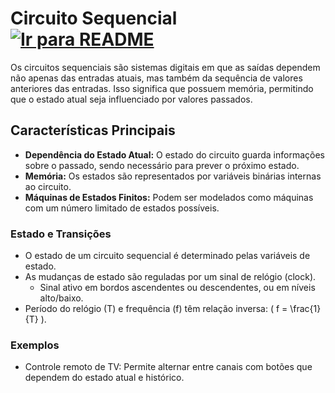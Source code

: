 # Circuito Sequencial &nbsp; [![Ir para README](https://img.shields.io/badge/Indice-Verde?style=for-the-badge)](../README.md#indice)


Os circuitos sequenciais são sistemas digitais em que as saídas dependem não apenas das entradas atuais, mas também da sequência de valores anteriores das entradas. Isso significa que possuem memória, permitindo que o estado atual seja influenciado por valores passados.

## Características Principais

- **Dependência do Estado Atual:** O estado do circuito guarda informações sobre o passado, sendo necessário para prever o próximo estado.
- **Memória:** Os estados são representados por variáveis binárias internas ao circuito.
- **Máquinas de Estados Finitos:** Podem ser modelados como máquinas com um número limitado de estados possíveis.

### Estado e Transições

- O estado de um circuito sequencial é determinado pelas variáveis de estado.
- As mudanças de estado são reguladas por um sinal de relógio (clock).
  - Sinal ativo em bordos ascendentes ou descendentes, ou em níveis alto/baixo.
- Período do relógio (T) e frequência (f) têm relação inversa: \( f = \frac{1}{T} \).

### Exemplos

- Controle remoto de TV: Permite alternar entre canais com botões que dependem do estado atual e histórico.
